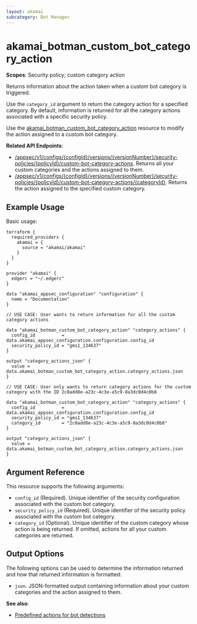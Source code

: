 ```yaml
---
layout: akamai
subcategory: Bot Manager
---
```


# akamai_botman_custom_bot_category_action

**Scopes**: Security policy; custom category action

Returns information about the action taken when a custom bot category is triggered. 

Use the `category_id` argument to return the category action for a specified category. By default, information is returned for all the category actions associated with a specific security policy.

Use the [akamai_botman_custom_bot_category_action](../resources/akamai_botman_custom_bot_category_action) resource to modify the action assigned to a custom bot category.

**Related API Endpoints**:

- [/appsec/v1/configs/{configId}/versions/{versionNumber}/security-policies/{policyId}/custom-bot-category-actions](https://techdocs.akamai.com/bot-manager/reference/get-custom-bot-category-actions). Returns all your custom categories and the actions assigned to them.
- [/appsec/v1/configs/{configId}/versions/{versionNumber}/security-policies/{policyId}/custom-bot-category-actions/{categoryId}](https://techdocs.akamai.com/bot-manager/reference/get-custom-bot-category-action). Returns the action assigned to the specified custom category.

## Example Usage

Basic usage:

```
terraform {
  required_providers {
    akamai = {
      source = "akamai/akamai"
    }
  }
}

provider "akamai" {
  edgerc = "~/.edgerc"
}

data "akamai_appsec_configuration" "configuration" {
  name = "Documentation"
}

// USE CASE: User wants to return information for all the custom category actions

data "akamai_botman_custom_bot_category_action" "category_actions" {
  config_id          = data.akamai_appsec_configuration.configuration.config_id
  security_policy_id = "gms1_134637"
}

output "category_actions_json" {
  value = data.akamai_botman_custom_bot_category_action.category_actions.json
}

// USE CASE: User only wants to return category actions for the custom category with the ID 2c8add8e-a23c-4c3e-a5c9-8a3dc0d4c0b8

data "akamai_botman_custom_bot_category_action" "category_actions" {
  config_id          = data.akamai_appsec_configuration.configuration.config_id
  security_policy_id = "gms1_134637"
  category_id        = "2c8add8e-a23c-4c3e-a5c9-8a3dc0d4c0b8"
}

output "category_actions_json" {
  value = data.akamai_botman_custom_bot_category_action.category_actions.json
}
```

## Argument Reference

This resource supports the following arguments:

- `config_id` (Required). Unique identifier of the security configuration associated with the custom bot category.
- `security_policy_id` (Required). Unique identifier of the security policy associated with the custom bot category.
- `category_id` (Optional). Unique identifier of the custom category whose action is being returned. If omitted, actions for all your custom categories are returned.

## Output Options

The following options can be used to determine the information returned and how that returned information is formatted:

- `json`. JSON-formatted output containing information about your custom categories and the action assigned to them.

**See also**:

- [Predefined actions for bot detections](https://techdocs.akamai.com/bot-manager/docs/predefined-actions-bot)

